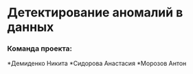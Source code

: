 # Детектирование аномалий в данных

### Команда проекта:
*Демиденко Никита
*Сидорова Анастасия
*Морозов Антон
